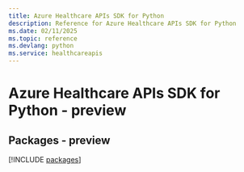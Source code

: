 ```yaml
---
title: Azure Healthcare APIs SDK for Python
description: Reference for Azure Healthcare APIs SDK for Python
ms.date: 02/11/2025
ms.topic: reference
ms.devlang: python
ms.service: healthcareapis
---
```

# Azure Healthcare APIs SDK for Python - preview
## Packages - preview
[!INCLUDE [packages](healthcare-apis-index.md)]